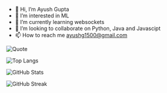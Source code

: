 - 👋 Hi, I’m Ayush Gupta
- 👀 I’m interested in ML
- 🌱 I’m currently learning websockets
- 💞️ I’m looking to collaborate on Python, Java and Javascipt
- 📫 How to reach me ayushg1500@gmail.com


![Quote](https://quotes-github-readme.vercel.app/api?type=horizontal&theme=radical)


![Top Langs](https://github-readme-stats.vercel.app/api/top-langs/?username=godfather1509&layout=compact&theme=gotham)

  
![GitHub Stats](https://github-readme-stats.vercel.app/api?username=godfather1509&theme=tokyonight&show_icons=true)


![GitHub Streak](https://github-readme-streak-stats.herokuapp.com/?user=godfather1509&theme=gotham)

<!---
godfather1509/godfather1509 is a ✨ special ✨ repository because its `README.md` (this file) appears on your GitHub profile.
You can click the Preview link to take a look at your changes.
--->
